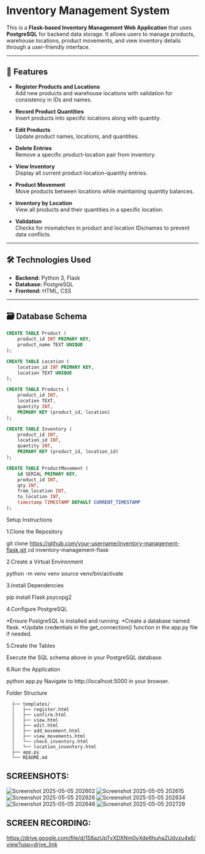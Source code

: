 # Inventory Management System

This is a **Flask-based Inventory Management Web Application** that uses **PostgreSQL** for backend data storage. It allows users to manage products, warehouse locations, product movements, and view inventory details through a user-friendly interface.

---

## 🚀 Features

- **Register Products and Locations**  
  Add new products and warehouse locations with validation for consistency in IDs and names.

- **Record Product Quantities**  
  Insert products into specific locations along with quantity.

- **Edit Products**  
  Update product names, locations, and quantities.

- **Delete Entries**  
  Remove a specific product-location pair from inventory.

- **View Inventory**  
  Display all current product-location-quantity entries.

- **Product Movement**  
  Move products between locations while maintaining quantity balances.

- **Inventory by Location**  
  View all products and their quantities in a specific location.

- **Validation**  
  Checks for mismatches in product and location IDs/names to prevent data conflicts.

---

## 🛠 Technologies Used

- **Backend:** Python 3, Flask  
- **Database:** PostgreSQL  
- **Frontend:** HTML, CSS 

---

## 🗃️ Database Schema

```sql
CREATE TABLE Product (
    product_id INT PRIMARY KEY,
    product_name TEXT UNIQUE
);

CREATE TABLE Location (
    location_id INT PRIMARY KEY,
    location TEXT UNIQUE
);

CREATE TABLE Products (
    product_id INT,
    location TEXT,
    quantity INT,
    PRIMARY KEY (product_id, location)
);

CREATE TABLE Inventory (
    product_id INT,
    location_id INT,
    quantity INT,
    PRIMARY KEY (product_id, location_id)
);

CREATE TABLE ProductMovement (
    id SERIAL PRIMARY KEY,
    product_id INT,
    qty INT,
    from_location INT,
    to_location INT,
    timestamp TIMESTAMP DEFAULT CURRENT_TIMESTAMP
);

``` 


Setup Instructions

1.Clone the Repository

git clone https://github.com/your-username/inventory-management-flask.git
cd inventory-management-flask

2.Create a Virtual Environment

python -m venv venv
source venv/bin/activate 

3.Install Dependencies

pip install Flask psycopg2

4.Configure PostgreSQL

*Ensure PostgreSQL is installed and running.
*Create a database named flask.
*Update credentials in the get_connection() function in the app.py file if needed.

5.Create the Tables

Execute the SQL schema above in your PostgreSQL database.

6.Run the Application

python app.py
Navigate to http://localhost:5000 in your browser.

Folder Structure
    
      
      ├── templates/
      │   ├── register.html
      │   ├── confirm.html
      │   ├── view.html
      │   ├── edit.html
      │   ├── add_movement.html
      │   ├── view_movements.html
      │   └── check_inventory.html
      │   └── location_inventory.html
      ├── app.py
      └── README.md

## SCREENSHOTS:

![Screenshot 2025-05-05 202602](https://github.com/user-attachments/assets/2b20852f-367e-4e52-9262-f8dd6348ec70)
![Screenshot 2025-05-05 202615](https://github.com/user-attachments/assets/dc427152-bd16-4f31-a57e-cc353410fb32)
![Screenshot 2025-05-05 202626](https://github.com/user-attachments/assets/35314eb4-9c2c-40e7-bbab-4fb6c1270732)
![Screenshot 2025-05-05 202634](https://github.com/user-attachments/assets/48c71738-b322-472b-a773-bd8cda663c64)
![Screenshot 2025-05-05 202646](https://github.com/user-attachments/assets/a171714e-affc-41e5-8ebb-3ad818770262)
![Screenshot 2025-05-05 202729](https://github.com/user-attachments/assets/7ce861ff-a5b9-4960-9963-2f029ebe3b5e)

## SCREEN RECORDING:

https://drive.google.com/file/d/158azUpTvXDXNm0yXde6huhaZUdvzu4s6/view?usp=drive_link




